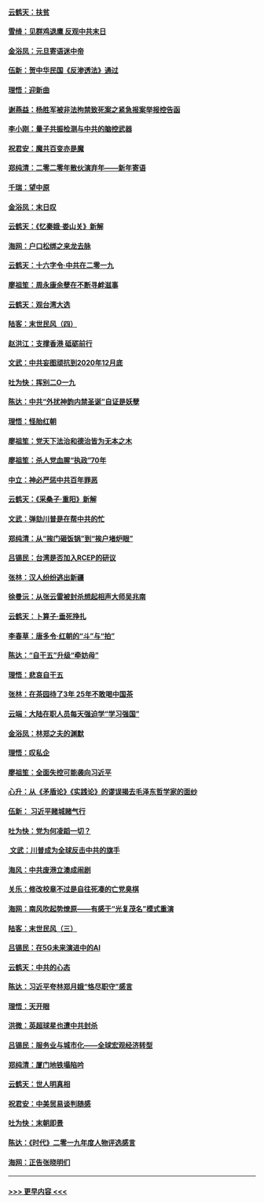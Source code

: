#### [云鹤天：扶贫](../pages/nsc993/n11764245.md?t=01030733) 
#### [雪绮：见群鸡退鹰  反观中共末日](../pages/nsc993/n11762112.md?t=01030733) 
#### [金浴凤：元旦寄语迷中帝](../pages/nsc993/n11761788.md?t=01030733) 
#### [伍新：贺中华民国《反渗透法》通过](../pages/nsc993/n11761994.md?t=01030733) 
#### [理悟：迎新曲](../pages/nsc993/n11761152.md?t=01030733) 
#### [谢燕益：杨胜军被非法拘禁致死案之紧急报案举报控告函](../pages/nsc993/n11756134.md?t=01030733) 
#### [李小刚：量子共振检测与中共的脑控武器](../pages/nsc993/n11754518.md?t=01030733) 
#### [祝君安：魔共百变亦是魔](../pages/nsc993/n11754469.md?t=01030733) 
#### [郑纯清：二零二零年散伙演弃年——新年寄语](../pages/nsc993/n11754195.md?t=01030733) 
#### [千瑞：望中原](../pages/nsc993/n11754159.md?t=01030733) 
#### [金浴凤：末日叹](../pages/nsc993/n11752359.md?t=01030733) 
#### [云鹤天：《忆秦娥‧娄山关》新解](../pages/nsc993/n11752348.md?t=01030733) 
#### [海网：户口松绑之来龙去脉](../pages/nsc993/n11752328.md?t=01030733) 
#### [云鹤天：十六字令‧中共在二零一九](../pages/nsc993/n11752305.md?t=01030733) 
#### [廖祖笙：周永康余孽在不断寻衅滋事](../pages/nsc993/n11751013.md?t=01030733) 
#### [云鹤天：观台湾大选](../pages/nsc993/n11751007.md?t=01030733) 
#### [陆客：末世民风（四）](../pages/nsc993/n11749203.md?t=01030733) 
#### [赵洪江：支撑香港 砥砺前行](../pages/nsc993/n11748482.md?t=01030733) 
#### [文武：中共妄图顽抗到2020年12月底](../pages/nsc993/n11748446.md?t=01030733) 
#### [吐为快：挥别二O一九](../pages/nsc993/n11748411.md?t=01030733) 
#### [陈达：中共“外扰神韵内禁圣诞”自证是妖孽](../pages/nsc993/n11748226.md?t=01030733) 
#### [理悟：怪胎红朝](../pages/nsc993/n11748206.md?t=01030733) 
#### [廖祖笙：党天下法治和德治皆为无本之木](../pages/nsc993/n11748135.md?t=01030733) 
#### [廖祖笙：杀人党血腥“执政”70年](../pages/nsc993/n11745144.md?t=01030733) 
#### [中立：神必严惩中共百年罪恶](../pages/nsc993/n11744970.md?t=01030733) 
#### [云鹤天：《采桑子‧重阳》新解](../pages/nsc993/n11744948.md?t=01030733) 
#### [文武：弹劾川普是在帮中共的忙](../pages/nsc993/n11744758.md?t=01030733) 
#### [郑纯清：从“挨门砸饭锅”到“挨户堵炉眼”](../pages/nsc993/n11744745.md?t=01030733) 
#### [吕锡民：台湾是否加入RCEP的研议](../pages/nsc993/n11744701.md?t=01030733) 
#### [张林：汉人纷纷逃出新疆](../pages/nsc993/n11743530.md?t=01030733) 
#### [徐曼沅：从张云雷被封杀想起相声大师吴兆南](../pages/nsc993/n11741816.md?t=01030733) 
#### [云鹤天：卜算子‧垂死挣扎](../pages/nsc993/n11739956.md?t=01030733) 
#### [李春草：唐多令‧红朝的“斗”与“拍”](../pages/nsc993/n11739830.md?t=01030733) 
#### [陈达：“自干五”升级“牵妨母”](../pages/nsc993/n11739724.md?t=01030733) 
#### [理悟：悲哀自干五](../pages/nsc993/n11739547.md?t=01030733) 
#### [张林：在茶园待了3年 25年不敢喝中国茶](../pages/nsc993/n11739240.md?t=01030733) 
#### [云端：大陆在职人员每天强迫学“学习强国”](../pages/nsc993/n11738735.md?t=01030733) 
#### [金浴凤：林郑之夫的渊默](../pages/nsc993/n11737735.md?t=01030733) 
#### [理悟：叹私企](../pages/nsc993/n11737715.md?t=01030733) 
#### [廖祖笙：全面失控可能袭向习近平](../pages/nsc993/n11737704.md?t=01030733) 
#### [心升：从《矛盾论》《实践论》的谬误揭去毛泽东哲学家的面纱](../pages/nsc993/n11736962.md?t=01030733) 
#### [伍新： 习近平赌城赌气行](../pages/nsc993/n11736929.md?t=01030733) 
#### [吐为快：党为何凌蹈一切？](../pages/nsc993/n11736915.md?t=01030733) 
#### [ 文武：川普成为全球反击中共的旗手](../pages/nsc993/n11736882.md?t=01030733) 
#### [海风：中共废港立澳成闹剧](../pages/nsc993/n11735857.md?t=01030733) 
#### [关乐：修改校章不过是自往死凑的亡党臭棋](../pages/nsc993/n11735097.md?t=01030733) 
#### [海网：南风吹起势燎原——有感于“光复茂名”模式重演](../pages/nsc993/n11732308.md?t=01030733) 
#### [陆客：末世民风（三）](../pages/nsc993/n11732211.md?t=01030733) 
#### [吕锡民：在5G未来演进中的AI](../pages/nsc993/n11730010.md?t=01030733) 
#### [云鹤天：中共的心态](../pages/nsc993/n11729906.md?t=01030733) 
#### [陈达：习近平夸林郑月娥“恪尽职守”感言](../pages/nsc993/n11729881.md?t=01030733) 
#### [理悟：天开眼](../pages/nsc993/n11729699.md?t=01030733) 
#### [洪微：英超球星也遭中共封杀](../pages/nsc993/n11727243.md?t=01030733) 
#### [吕锡民：服务业与城市化——全球宏观经济转型](../pages/nsc993/n11725845.md?t=01030733) 
#### [郑纯清：厦门地铁塌陷吟](../pages/nsc993/n11725813.md?t=01030733) 
#### [云鹤天：世人明真相](../pages/nsc993/n11725621.md?t=01030733) 
#### [祝君安：中美贸易谈判随感](../pages/nsc993/n11725609.md?t=01030733) 
#### [吐为快：末朝即景](../pages/nsc993/n11723365.md?t=01030733) 
#### [陈达：《时代》二零一九年度人物评选感言](../pages/nsc993/n11723337.md?t=01030733) 
#### [海网：正告张晓明们](../pages/nsc993/n11723228.md?t=01030733) 

----
#### [ >>> 更早内容 <<< ](../indexes/nsc993-earlier.md)
